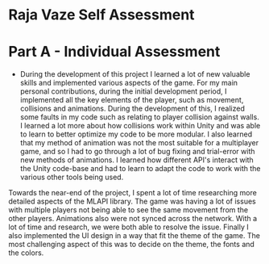 # Raja Vaze Self Assessment

# Part A - Individual Assessment
 - During the development of this project I learned a lot of new valuable skills and implemented various aspects of the game.
 For my main personal contributions, during the initial development period, I implemented all the key elements of the player, such as movement, collisions and animations. During the development of this, I realized some faults in my code such as relating to player collision against walls. I learned a lot more about how collisions work within Unity and was able to learn to better optimize my code to be more modular. I also learned that my method of animation was not the most suitable for a multiplayer game, and so I had to go through a lot of bug fixing and trial-error with new methods of animations. I learned how different API's interact with the Unity code-base and had to learn to adapt the code to work with the various other tools being used.

 Towards the near-end of the project, I spent a lot of time researching more detailed aspects of the MLAPI library. The game was having a lot of issues with multiple players not being able to see the same movement from the other players. Animations also were not synced across the network. With a lot of time and research, we were both able to resolve the issue. Finally I also implemented the UI design in a way that fit the theme of the game. The most challenging aspect of this was to decide on the theme, the fonts and the colors. 